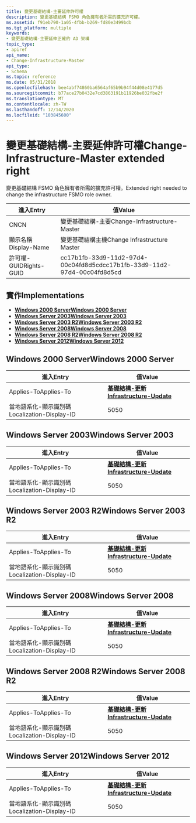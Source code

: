 ```yaml
---
title: 變更基礎結構-主要延伸許可權
description: 變更基礎結構 FSMO 角色擁有者所需的擴充許可權。
ms.assetid: f91eb790-1a05-4fbb-b269-fd80e3499bdb
ms.tgt_platform: multiple
keywords:
- 變更基礎結構-主要延伸正確的 AD 架構
topic_type:
- apiref
api_name:
- Change-Infrastructure-Master
api_type:
- Schema
ms.topic: reference
ms.date: 05/31/2018
ms.openlocfilehash: bee4abf74860ba6564af65b9b94f44d08e4177d5
ms.sourcegitcommit: b77ace27b0432e7cd3863191b11926be032fbe2f
ms.translationtype: MT
ms.contentlocale: zh-TW
ms.lasthandoff: 12/14/2020
ms.locfileid: "103845600"
---
```

# <a name="change-infrastructure-master-extended-right"></a><span data-ttu-id="cf329-104">變更基礎結構-主要延伸許可權</span><span class="sxs-lookup"><span data-stu-id="cf329-104">Change-Infrastructure-Master extended right</span></span>

<span data-ttu-id="cf329-105">變更基礎結構 FSMO 角色擁有者所需的擴充許可權。</span><span class="sxs-lookup"><span data-stu-id="cf329-105">Extended right needed to change the infrastructure FSMO role owner.</span></span>



| <span data-ttu-id="cf329-106">進入</span><span class="sxs-lookup"><span data-stu-id="cf329-106">Entry</span></span> | <span data-ttu-id="cf329-107">值</span><span class="sxs-lookup"><span data-stu-id="cf329-107">Value</span></span> |
|--------------|--------------------------------------|
| <span data-ttu-id="cf329-108">CN</span><span class="sxs-lookup"><span data-stu-id="cf329-108">CN</span></span>           | <span data-ttu-id="cf329-109">變更基礎結構-主要</span><span class="sxs-lookup"><span data-stu-id="cf329-109">Change-Infrastructure-Master</span></span>         |
| <span data-ttu-id="cf329-110">顯示名稱</span><span class="sxs-lookup"><span data-stu-id="cf329-110">Display-Name</span></span> | <span data-ttu-id="cf329-111">變更基礎結構主機</span><span class="sxs-lookup"><span data-stu-id="cf329-111">Change Infrastructure Master</span></span>         |
| <span data-ttu-id="cf329-112">許可權-GUID</span><span class="sxs-lookup"><span data-stu-id="cf329-112">Rights-GUID</span></span>  | <span data-ttu-id="cf329-113">cc17b1fb-33d9-11d2-97d4-00c04fd8d5cd</span><span class="sxs-lookup"><span data-stu-id="cf329-113">cc17b1fb-33d9-11d2-97d4-00c04fd8d5cd</span></span> |



## <a name="implementations"></a><span data-ttu-id="cf329-114">實作</span><span class="sxs-lookup"><span data-stu-id="cf329-114">Implementations</span></span>

-   [<span data-ttu-id="cf329-115">**Windows 2000 Server**</span><span class="sxs-lookup"><span data-stu-id="cf329-115">**Windows 2000 Server**</span></span>](#windows-2000-server)
-   [<span data-ttu-id="cf329-116">**Windows Server 2003**</span><span class="sxs-lookup"><span data-stu-id="cf329-116">**Windows Server 2003**</span></span>](#windows-server-2003)
-   [<span data-ttu-id="cf329-117">**Windows Server 2003 R2**</span><span class="sxs-lookup"><span data-stu-id="cf329-117">**Windows Server 2003 R2**</span></span>](#windows-server-2003-r2)
-   [<span data-ttu-id="cf329-118">**Windows Server 2008**</span><span class="sxs-lookup"><span data-stu-id="cf329-118">**Windows Server 2008**</span></span>](#windows-server-2008)
-   [<span data-ttu-id="cf329-119">**Windows Server 2008 R2**</span><span class="sxs-lookup"><span data-stu-id="cf329-119">**Windows Server 2008 R2**</span></span>](#windows-server-2008-r2)
-   [<span data-ttu-id="cf329-120">**Windows Server 2012**</span><span class="sxs-lookup"><span data-stu-id="cf329-120">**Windows Server 2012**</span></span>](#windows-server-2012)

## <a name="windows-2000-server"></a><span data-ttu-id="cf329-121">Windows 2000 Server</span><span class="sxs-lookup"><span data-stu-id="cf329-121">Windows 2000 Server</span></span>



| <span data-ttu-id="cf329-122">進入</span><span class="sxs-lookup"><span data-stu-id="cf329-122">Entry</span></span> | <span data-ttu-id="cf329-123">值</span><span class="sxs-lookup"><span data-stu-id="cf329-123">Value</span></span> |
|-------------------------|--------------------------------------------------------------------|
| <span data-ttu-id="cf329-124">Applies-To</span><span class="sxs-lookup"><span data-stu-id="cf329-124">Applies-To</span></span>              | [<span data-ttu-id="cf329-125">**基礎結構-更新**</span><span class="sxs-lookup"><span data-stu-id="cf329-125">**Infrastructure-Update**</span></span>](c-infrastructureupdate.md)<br/> |
| <span data-ttu-id="cf329-126">當地語系化-顯示識別碼</span><span class="sxs-lookup"><span data-stu-id="cf329-126">Localization-Display-ID</span></span> | <span data-ttu-id="cf329-127">50</span><span class="sxs-lookup"><span data-stu-id="cf329-127">50</span></span>                                                                 |



## <a name="windows-server-2003"></a><span data-ttu-id="cf329-128">Windows Server 2003</span><span class="sxs-lookup"><span data-stu-id="cf329-128">Windows Server 2003</span></span>



| <span data-ttu-id="cf329-129">進入</span><span class="sxs-lookup"><span data-stu-id="cf329-129">Entry</span></span> | <span data-ttu-id="cf329-130">值</span><span class="sxs-lookup"><span data-stu-id="cf329-130">Value</span></span> |
|-------------------------|--------------------------------------------------------------------|
| <span data-ttu-id="cf329-131">Applies-To</span><span class="sxs-lookup"><span data-stu-id="cf329-131">Applies-To</span></span>              | [<span data-ttu-id="cf329-132">**基礎結構-更新**</span><span class="sxs-lookup"><span data-stu-id="cf329-132">**Infrastructure-Update**</span></span>](c-infrastructureupdate.md)<br/> |
| <span data-ttu-id="cf329-133">當地語系化-顯示識別碼</span><span class="sxs-lookup"><span data-stu-id="cf329-133">Localization-Display-ID</span></span> | <span data-ttu-id="cf329-134">50</span><span class="sxs-lookup"><span data-stu-id="cf329-134">50</span></span>                                                                 |



## <a name="windows-server-2003-r2"></a><span data-ttu-id="cf329-135">Windows Server 2003 R2</span><span class="sxs-lookup"><span data-stu-id="cf329-135">Windows Server 2003 R2</span></span>



| <span data-ttu-id="cf329-136">進入</span><span class="sxs-lookup"><span data-stu-id="cf329-136">Entry</span></span> | <span data-ttu-id="cf329-137">值</span><span class="sxs-lookup"><span data-stu-id="cf329-137">Value</span></span> |
|-------------------------|--------------------------------------------------------------------|
| <span data-ttu-id="cf329-138">Applies-To</span><span class="sxs-lookup"><span data-stu-id="cf329-138">Applies-To</span></span>              | [<span data-ttu-id="cf329-139">**基礎結構-更新**</span><span class="sxs-lookup"><span data-stu-id="cf329-139">**Infrastructure-Update**</span></span>](c-infrastructureupdate.md)<br/> |
| <span data-ttu-id="cf329-140">當地語系化-顯示識別碼</span><span class="sxs-lookup"><span data-stu-id="cf329-140">Localization-Display-ID</span></span> | <span data-ttu-id="cf329-141">50</span><span class="sxs-lookup"><span data-stu-id="cf329-141">50</span></span>                                                                 |



## <a name="windows-server-2008"></a><span data-ttu-id="cf329-142">Windows Server 2008</span><span class="sxs-lookup"><span data-stu-id="cf329-142">Windows Server 2008</span></span>



| <span data-ttu-id="cf329-143">進入</span><span class="sxs-lookup"><span data-stu-id="cf329-143">Entry</span></span> | <span data-ttu-id="cf329-144">值</span><span class="sxs-lookup"><span data-stu-id="cf329-144">Value</span></span> |
|-------------------------|--------------------------------------------------------------------|
| <span data-ttu-id="cf329-145">Applies-To</span><span class="sxs-lookup"><span data-stu-id="cf329-145">Applies-To</span></span>              | [<span data-ttu-id="cf329-146">**基礎結構-更新**</span><span class="sxs-lookup"><span data-stu-id="cf329-146">**Infrastructure-Update**</span></span>](c-infrastructureupdate.md)<br/> |
| <span data-ttu-id="cf329-147">當地語系化-顯示識別碼</span><span class="sxs-lookup"><span data-stu-id="cf329-147">Localization-Display-ID</span></span> | <span data-ttu-id="cf329-148">50</span><span class="sxs-lookup"><span data-stu-id="cf329-148">50</span></span>                                                                 |



## <a name="windows-server-2008-r2"></a><span data-ttu-id="cf329-149">Windows Server 2008 R2</span><span class="sxs-lookup"><span data-stu-id="cf329-149">Windows Server 2008 R2</span></span>



| <span data-ttu-id="cf329-150">進入</span><span class="sxs-lookup"><span data-stu-id="cf329-150">Entry</span></span> | <span data-ttu-id="cf329-151">值</span><span class="sxs-lookup"><span data-stu-id="cf329-151">Value</span></span> |
|-------------------------|--------------------------------------------------------------------|
| <span data-ttu-id="cf329-152">Applies-To</span><span class="sxs-lookup"><span data-stu-id="cf329-152">Applies-To</span></span>              | [<span data-ttu-id="cf329-153">**基礎結構-更新**</span><span class="sxs-lookup"><span data-stu-id="cf329-153">**Infrastructure-Update**</span></span>](c-infrastructureupdate.md)<br/> |
| <span data-ttu-id="cf329-154">當地語系化-顯示識別碼</span><span class="sxs-lookup"><span data-stu-id="cf329-154">Localization-Display-ID</span></span> | <span data-ttu-id="cf329-155">50</span><span class="sxs-lookup"><span data-stu-id="cf329-155">50</span></span>                                                                 |



## <a name="windows-server-2012"></a><span data-ttu-id="cf329-156">Windows Server 2012</span><span class="sxs-lookup"><span data-stu-id="cf329-156">Windows Server 2012</span></span>



| <span data-ttu-id="cf329-157">進入</span><span class="sxs-lookup"><span data-stu-id="cf329-157">Entry</span></span> | <span data-ttu-id="cf329-158">值</span><span class="sxs-lookup"><span data-stu-id="cf329-158">Value</span></span> |
|-------------------------|--------------------------------------------------------------------|
| <span data-ttu-id="cf329-159">Applies-To</span><span class="sxs-lookup"><span data-stu-id="cf329-159">Applies-To</span></span>              | [<span data-ttu-id="cf329-160">**基礎結構-更新**</span><span class="sxs-lookup"><span data-stu-id="cf329-160">**Infrastructure-Update**</span></span>](c-infrastructureupdate.md)<br/> |
| <span data-ttu-id="cf329-161">當地語系化-顯示識別碼</span><span class="sxs-lookup"><span data-stu-id="cf329-161">Localization-Display-ID</span></span> | <span data-ttu-id="cf329-162">50</span><span class="sxs-lookup"><span data-stu-id="cf329-162">50</span></span>                                                                 |



 

 





